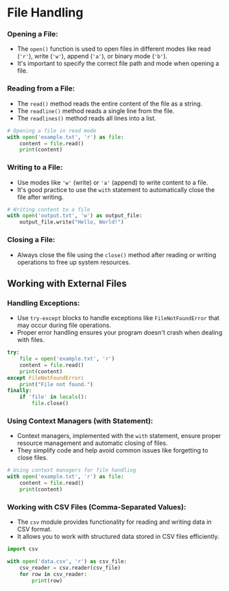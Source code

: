 # File Handling

### Opening a File:
 - The `open()` function is used to open files in different modes like read (`'r'`), write (`'w'`), append (`'a'`), or binary mode (`'b'`).
 - It's important to specify the correct file path and mode when opening a file.

### Reading from a File:
 - The `read()` method reads the entire content of the file as a string.
 - The `readline()` method reads a single line from the file.
 - The `readlines()` method reads all lines into a list.

```python
# Opening a file in read mode
with open('example.txt', 'r') as file:
    content = file.read()
    print(content)
```

### Writing to a File:
 - Use modes like `'w'` (write) or `'a'` (append) to write content to a file.
 - It's good practice to use the `with` statement to automatically close the file after writing.

```python
# Writing content to a file
with open('output.txt', 'w') as output_file:
    output_file.write("Hello, World!")
```

### Closing a File:
 - Always close the file using the `close()` method after reading or writing operations to free up system resources.

## Working with External Files

### Handling Exceptions:
 - Use `try-except` blocks to handle exceptions like `FileNotFoundError` that may occur during file operations.
 - Proper error handling ensures your program doesn't crash when dealing with files.

```python
try:
    file = open('example.txt', 'r')
    content = file.read()
    print(content)
except FileNotFoundError:
    print("File not found.")
finally:
    if 'file' in locals():
        file.close()
```

### Using Context Managers (with Statement):
 - Context managers, implemented with the `with` statement, ensure proper resource management and automatic closing of files.
 - They simplify code and help avoid common issues like forgetting to close files.

```python
# Using context managers for file handling
with open('example.txt', 'r') as file:
    content = file.read()
    print(content)
```

### Working with CSV Files (Comma-Separated Values):
 - The `csv` module provides functionality for reading and writing data in CSV format.
 - It allows you to work with structured data stored in CSV files efficiently.

```python
import csv

with open('data.csv', 'r') as csv_file:
    csv_reader = csv.reader(csv_file)
    for row in csv_reader:
        print(row)
```